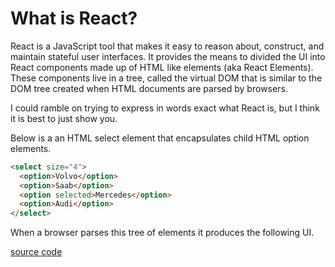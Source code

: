 # What is React?

React is a JavaScript tool that makes it easy to reason about, construct, and maintain stateful user interfaces. It provides the means to divided the UI into React components made up of HTML like elements (aka React Elements). These components live in a tree, called the virtual DOM that is similar to the DOM tree created when HTML documents are parsed by browsers.

I could ramble on trying to express in words exact what React is, but I think it is best to just show you.

Below is a an HTML select element that encapsulates child HTML option elements.

```html
<select size="4">
  <option>Volvo</option>
  <option>Saab</option>
  <option selected>Mercedes</option>
  <option>Audi</option>
</select>
```

When a browser parses this tree of elements it produces the following UI.

[source code](https://jsfiddle.net/s2pxp36L/#tabs=[result,html])













